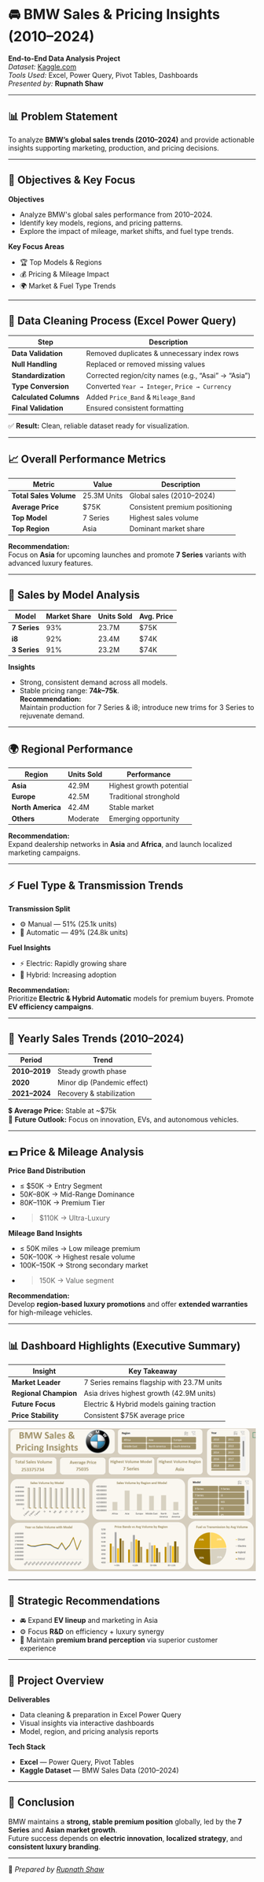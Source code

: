 # 🚘 BMW Sales & Pricing Insights (2010–2024)

**End-to-End Data Analysis Project**  
*Dataset:* [Kaggle.com](https://www.kaggle.com)  
*Tools Used:* Excel, Power Query, Pivot Tables, Dashboards  
*Presented by:* **Rupnath Shaw**

---

## 📊 Problem Statement

To analyze **BMW’s global sales trends (2010–2024)** and provide actionable insights supporting marketing, production, and pricing decisions.

---

## 🎯 Objectives & Key Focus

**Objectives**
- Analyze BMW's global sales performance from 2010–2024.
- Identify key models, regions, and pricing patterns.
- Explore the impact of mileage, market shifts, and fuel type trends.

**Key Focus Areas**
- 🏆 Top Models & Regions  
- 💰 Pricing & Mileage Impact  
- 🌍 Market & Fuel Type Trends  

---

## 🧹 Data Cleaning Process (Excel Power Query)

| Step | Description |
|------|--------------|
| **Data Validation** | Removed duplicates & unnecessary index rows |
| **Null Handling** | Replaced or removed missing values |
| **Standardization** | Corrected region/city names (e.g., “Asai” → “Asia”) |
| **Type Conversion** | Converted `Year → Integer`, `Price → Currency` |
| **Calculated Columns** | Added `Price_Band` & `Mileage_Band` |
| **Final Validation** | Ensured consistent formatting |

✅ **Result:** Clean, reliable dataset ready for visualization.

---

## 📈 Overall Performance Metrics

| Metric | Value | Description |
|--------|--------|-------------|
| **Total Sales Volume** | 25.3M Units | Global sales (2010–2024) |
| **Average Price** | $75K | Consistent premium positioning |
| **Top Model** | 7 Series | Highest sales volume |
| **Top Region** | Asia | Dominant market share |

**Recommendation:**  
Focus on **Asia** for upcoming launches and promote **7 Series** variants with advanced luxury features.

---

## 🚗 Sales by Model Analysis

| Model | Market Share | Units Sold | Avg. Price |
|--------|---------------|-------------|-------------|
| **7 Series** | 93% | 23.7M | $75K |
| **i8** | 92% | 23.4M | $74K |
| **3 Series** | 91% | 23.2M | $74K |

**Insights**
- Strong, consistent demand across all models.
- Stable pricing range: **$74k–$75k**.  
**Recommendation:**  
Maintain production for 7 Series & i8; introduce new trims for 3 Series to rejuvenate demand.

---

## 🌍 Regional Performance

| Region | Units Sold | Performance |
|--------|-------------|-------------|
| **Asia** | 42.9M | Highest growth potential |
| **Europe** | 42.5M | Traditional stronghold |
| **North America** | 42.4M | Stable market |
| **Others** | Moderate | Emerging opportunity |

**Recommendation:**  
Expand dealership networks in **Asia** and **Africa**, and launch localized marketing campaigns.

---

## ⚡ Fuel Type & Transmission Trends

**Transmission Split**
- ⚙️ Manual — 51% (25.1k units)
- 🚗 Automatic — 49% (24.8k units)

**Fuel Insights**
- ⚡ Electric: Rapidly growing share  
- 🔋 Hybrid: Increasing adoption  

**Recommendation:**  
Prioritize **Electric & Hybrid Automatic** models for premium buyers. Promote **EV efficiency campaigns**.

---

## 📅 Yearly Sales Trends (2010–2024)

| Period | Trend |
|--------|--------|
| **2010–2019** | Steady growth phase |
| **2020** | Minor dip (Pandemic effect) |
| **2021–2024** | Recovery & stabilization |

💲 **Average Price:** Stable at ~$75k  
🔮 **Future Outlook:** Focus on innovation, EVs, and autonomous vehicles.

---

## 💵 Price & Mileage Analysis

**Price Band Distribution**
- ≤ $50K → Entry Segment  
- $50K–$80K → Mid-Range Dominance  
- $80K–$110K → Premium Tier  
- > $110K → Ultra-Luxury  

**Mileage Band Insights**
- ≤ 50K miles → Low mileage premium  
- 50K–100K → Highest resale volume  
- 100K–150K → Strong secondary market  
- > 150K → Value segment  

**Recommendation:**  
Develop **region-based luxury promotions** and offer **extended warranties** for high-mileage vehicles.

---

## 📊 Dashboard Highlights (Executive Summary)

| Insight | Key Takeaway |
|----------|---------------|
| **Market Leader** | 7 Series remains flagship with 23.7M units |
| **Regional Champion** | Asia drives highest growth (42.9M units) |
| **Future Focus** | Electric & Hybrid models gaining traction |
| **Price Stability** | Consistent $75K average price |

![image alt](https://github.com/iamrupnath/BMW-Sales-Analysis/blob/main/Dashboard.png?raw=true)

---

## 🧠 Strategic Recommendations

- 🚘 Expand **EV lineup** and marketing in Asia  
- ⚙️ Focus **R&D** on efficiency + luxury synergy  
- 💎 Maintain **premium brand perception** via superior customer experience  

---

## 📂 Project Overview

**Deliverables**
- Data cleaning & preparation in Excel Power Query  
- Visual insights via interactive dashboards  
- Model, region, and pricing analysis reports  

**Tech Stack**
- **Excel** — Power Query, Pivot Tables  
- **Kaggle Dataset** — BMW Sales Data (2010–2024)

---

## 🏁 Conclusion

BMW maintains a **strong, stable premium position** globally, led by the **7 Series** and **Asian market growth**.  
Future success depends on **electric innovation**, **localized strategy**, and **consistent luxury branding**.

---

📌 *Prepared by [Rupnath Shaw](https://github.com/)*
